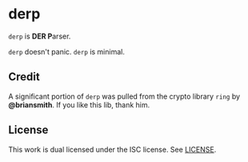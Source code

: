 # derp

`derp` is **DER P**arser.

`derp` doesn't panic. `derp` is minimal.

## Credit

A significant portion of `derp` was pulled from the crypto library `ring` by **@briansmith**.
If you like this lib, thank him.

## License

This work is dual licensed under the ISC license. See [LICENSE](./LICENSE).
